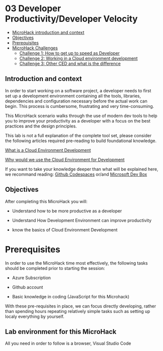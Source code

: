 # **03 Developer Productivity/Developer Velocity**

- [MicroHack introduction and context](#microhack-introduction-and-context)
- [Objectives](#objectives)
- [Prerequisites](#prerequisites)
- [MicroHack Challenges](#challenges)
  - [Challenge 1: How to get up to speed as Developer](challenges/01-How-to-get-up-to-speed-as-Developer.md)
  - [Challenge 2: Working in a Cloud environment development](challenges/02-Comparison-between-Microsoft-Dev-Box-and-Github-Codespaces.md)
  - [Challenge 3: Other CED and what is the difference](challenges/03-Deploy-on-Azure-App-Service.md)


## Introduction and context

In order to start working on a software project, a developer needs to first set up a development environment containing all the tools, libraries, dependencies and configuration necessary before the actual work can begin. This process is cumbersome, frustrating and very time-consuming. 

This MicroHack scenario walks through the use of modern dev tools  to help you to improve your productivity as a developer with a focus on the best practices and the design principles.  

This lab is not a full explanation of the complete tool set, please consider the following articles required pre-reading to build foundational knowledge. 

[What is a Cloud Environment Development](https://www.cloudshare.com/virtual-it-labs-glossary/cloud-development-environment/) 

[Why would we use the Cloud Environment for Development](https://www.itprotoday.com/development-techniques-and-management/who-needs-or-doesn-t-need-cloud-ides) 

 

If you want to take your knowledge deeper than what will be explained here, we recommand reading: 
[Github Codespaces](https://docs.github.com/en/codespaces) or/and  [Microsoft Dev Box](https://learn.microsoft.com/en-us/azure/dev-box/) 

## Objectives

After completing this MicroHack you will: 

- Understand how to be more productive as a developer  

- Understand How Development Environment can improve productivity 

- know the basics of Cloud Environment Development 

# Prerequisites

In order to use the MicroHack time most effectively, the following tasks should be completed prior to starting the session: 

- Azure Subscription 

- Github account 

- Basic knowledge in coding (JavaScript for this Microhack) 

With these pre-requisites in place, we can focus directly developing, rather than spending hours repeating relatively simple tasks such as setting up localy everything by yourself. 


## Lab environment for this MicroHack 

All you need in order to follow is a browser, Visual Studio Code 




